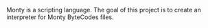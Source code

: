 Monty is a scripting language. The goal of this project is to create an interpreter for Monty ByteCodes files.


